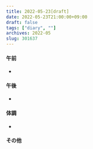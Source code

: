 ```yaml
---
title: 2022-05-23[draft]
date: 2022-05-23T21:00:00+09:00
draft: false
tags: ["diary", ""]
archives: 2022-05
slug: 301637
---
```

#### 午前
- 
#### 午後
- 
#### 体調
- 
#### その他